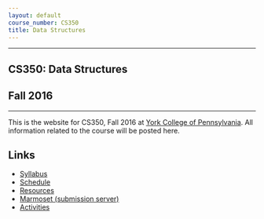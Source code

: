 ```yaml
---
layout: default
course_number: CS350
title: Data Structures
---
```


------------------------

## CS350: Data Structures

## Fall 2016

------------------------

This is the website for CS350, Fall 2016 at [York College of Pennsylvania](http://www.ycp.edu).
All information related to the course will be posted here.

## Links

* [Syllabus](syllabus.html)
* [Schedule](schedule.html)
* [Resources](resources/index.html)
* [Marmoset (submission server)](https://cs.ycp.edu/marmoset)
* [Activities](activities.html)

<!-- vim:set wrap: ­-->
<!-- vim:set linebreak: -->
<!-- vim:set nolist: -->

